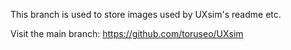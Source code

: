 This branch is used to store images used by UXsim's readme etc.

Visit the main branch: https://github.com/toruseo/UXsim
